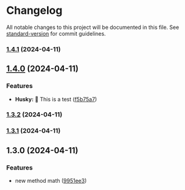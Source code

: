 # Changelog

All notable changes to this project will be documented in this file. See [standard-version](https://github.com/conventional-changelog/standard-version) for commit guidelines.

### [1.4.1](https://github.com/jcpablo10/githooks-husky-node-js/compare/v1.4.0...v1.4.1) (2024-04-11)

## [1.4.0](https://github.com/jcpablo10/githooks-husky-node-js/compare/v1.3.2...v1.4.0) (2024-04-11)


### Features

* **Husky:** :art: This is a test ([f5b75a7](https://github.com/jcpablo10/githooks-husky-node-js/commit/f5b75a7f5127725c6447824d5f7a003cef9fb57e))

### [1.3.2](https://github.com/jcpablo10/githooks-husky-node-js/compare/v1.3.1...v1.3.2) (2024-04-11)

### [1.3.1](https://github.com/jcpablo10/githooks-husky-node-js/compare/v1.3.0...v1.3.1) (2024-04-11)

## 1.3.0 (2024-04-11)


### Features

* new method math ([9951ee3](https://github.com/jcpablo10/githooks-husky-node-js/commit/9951ee38764b9620f33c7fa31250b44dc674debf))

